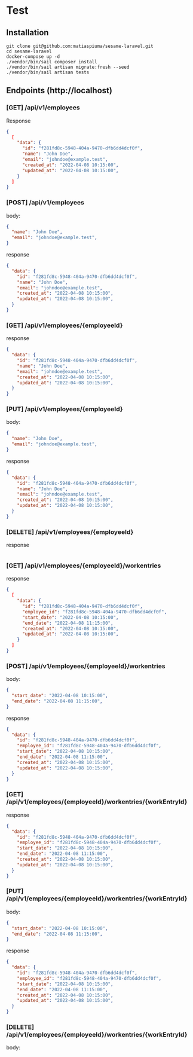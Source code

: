 # Test

## Installation

```console
git clone git@github.com:matiaspiuma/sesame-laravel.git
cd sesame-laravel
docker-compose up -d
./vendor/bin/sail composer install
./vendor/bin/sail artisan migrate:fresh --seed
./vendor/bin/sail artisan tests
```

## Endpoints (http://localhost)

### [GET] /api/v1/employees

Response

````json
{
  [
    "data": {
      "id": "f281fd8c-5948-404a-9470-dfb6dd4dcf0f",
      "name": "John Doe",
      "email": "johndoe@example.test",
      "created_at": "2022-04-08 10:15:00",
      "updated_at": "2022-04-08 10:15:00",
    }
  ]
}
````

### [POST] /api/v1/employees

body:
```json
{
  "name": "John Doe",
  "email": "johndoe@example.test",
}
```

response

```json
{
  "data": {
    "id": "f281fd8c-5948-404a-9470-dfb6dd4dcf0f",
    "name": "John Doe",
    "email": "johndoe@example.test",
    "created_at": "2022-04-08 10:15:00",
    "updated_at": "2022-04-08 10:15:00",
  }
}
```

### [GET] /api/v1/employees/{employeeId}

response

```json
{
  "data": {
    "id": "f281fd8c-5948-404a-9470-dfb6dd4dcf0f",
    "name": "John Doe",
    "email": "johndoe@example.test",
    "created_at": "2022-04-08 10:15:00",
    "updated_at": "2022-04-08 10:15:00",
  }
}
```

### [PUT] /api/v1/employees/{employeeId}

body:
```json
{
  "name": "John Doe",
  "email": "johndoe@example.test",
}
```

response

```json
{
  "data": {
    "id": "f281fd8c-5948-404a-9470-dfb6dd4dcf0f",
    "name": "John Doe",
    "email": "johndoe@example.test",
    "created_at": "2022-04-08 10:15:00",
    "updated_at": "2022-04-08 10:15:00",
  }
}
```

### [DELETE] /api/v1/employees/{employeeId}

response

```json
```

### [GET] /api/v1/employees/{employeeId}/workentries

response

```json
{
  [
    "data": {
      "id": "f281fd8c-5948-404a-9470-dfb6dd4dcf0f",
      "employee_id": "f281fd8c-5948-404a-9470-dfb6dd4dcf0f",
      "start_date": "2022-04-08 10:15:00",
      "end_date": "2022-04-08 11:15:00",
      "created_at": "2022-04-08 10:15:00",
      "updated_at": "2022-04-08 10:15:00",
    }
  ]
}
```

### [POST] /api/v1/employees/{employeeId}/workentries

body:
```json
{
  "start_date": "2022-04-08 10:15:00",
  "end_date": "2022-04-08 11:15:00",
}
```

response

```json
{
  "data": {
    "id": "f281fd8c-5948-404a-9470-dfb6dd4dcf0f",
    "employee_id": "f281fd8c-5948-404a-9470-dfb6dd4dcf0f",
    "start_date": "2022-04-08 10:15:00",
    "end_date": "2022-04-08 11:15:00",
    "created_at": "2022-04-08 10:15:00",
    "updated_at": "2022-04-08 10:15:00",
  }
}
```

### [GET] /api/v1/employees/{employeeId}/workentries/{workEntryId}

response

```json
{
  "data": {
    "id": "f281fd8c-5948-404a-9470-dfb6dd4dcf0f",
    "employee_id": "f281fd8c-5948-404a-9470-dfb6dd4dcf0f",
    "start_date": "2022-04-08 10:15:00",
    "end_date": "2022-04-08 11:15:00",
    "created_at": "2022-04-08 10:15:00",
    "updated_at": "2022-04-08 10:15:00",
  }
}
```

### [PUT] /api/v1/employees/{employeeId}/workentries/{workEntryId}

body:

```json
{
  "start_date": "2022-04-08 10:15:00",
  "end_date": "2022-04-08 11:15:00",
}
```

response

```json
{
  "data": {
    "id": "f281fd8c-5948-404a-9470-dfb6dd4dcf0f",
    "employee_id": "f281fd8c-5948-404a-9470-dfb6dd4dcf0f",
    "start_date": "2022-04-08 10:15:00",
    "end_date": "2022-04-08 11:15:00",
    "created_at": "2022-04-08 10:15:00",
    "updated_at": "2022-04-08 10:15:00",
  }
}
```

### [DELETE] /api/v1/employees/{employeeId}/workentries/{workEntryId}

body:

```json
```